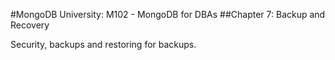 #MongoDB University: M102 - MongoDB for DBAs
##Chapter 7: Backup and Recovery

Security, backups and restoring for backups.

